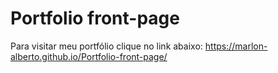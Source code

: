 # Portfolio front-page
 
 Para visitar meu portfólio clique no link abaixo:
 https://marlon-alberto.github.io/Portfolio-front-page/
